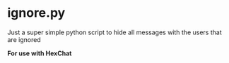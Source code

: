 # ignore.py
Just a super simple python script to hide all messages with the users that are ignored

__For use with HexChat__
